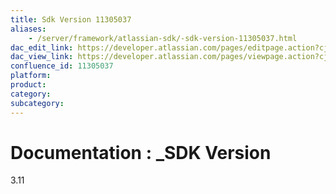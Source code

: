 ```yaml
---
title: Sdk Version 11305037
aliases:
    - /server/framework/atlassian-sdk/-sdk-version-11305037.html
dac_edit_link: https://developer.atlassian.com/pages/editpage.action?cjm=wozere&pageId=11305037
dac_view_link: https://developer.atlassian.com/pages/viewpage.action?cjm=wozere&pageId=11305037
confluence_id: 11305037
platform:
product:
category:
subcategory:
---
```

# Documentation : \_SDK Version

3.11

















































































































































































































































































































